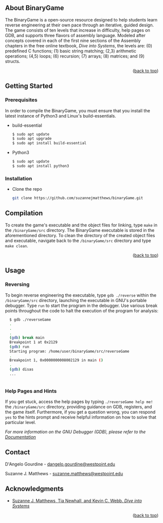 <a name="readme-top"></a>



## About BinaryGame


The BinaryGame is a open-source resource designed to help students learn reverse engineering at their own pace through an iterative, guided design. The game consists of ten levels that increase in difficulty, help pages on GDB, and supports three flavors of assembly language. Modeled after concepts covered in each of the first nine sections of the Assembly chapters in the free online textbook, _Dive into Systems_, the levels are: (0) predefined C functions; (1) basic string matching; (2,3) arithmetic operations; (4,5) loops; (6) recursion; (7) arrays; (8) matrices; and (9) structs.

<p align="right">(<a href="#readme-top">back to top</a>)</p>




## Getting Started

### Prerequisites

In order to compile the BinaryGame, you must ensure that you install the latest instance of Python3 and Linux's build-essentials.
* build-essential
  ```sh
  $ sudo apt update
  $ sudo apt upgrade
  $ sudo apt install build-essential
  ```
* Python3
  ```sh
  $ sudo apt update
  $ sudo apt install python3
  ```


### Installation



* Clone the repo
   ```sh
   git clone https://github.com/suzannejmatthews/binaryGame.git
   ```

## Compilation
To create the game's executable and the object files for linking, type `make` in the `/binaryGame/src` directory. The BinaryGame executable is stored in the aforementioned directory. To clean the directory of the created object files and executable, navigate back to the `/binaryGame/src` directory and type `make clean`.


<p align="right">(<a href="#readme-top">back to top</a>)</p>



## Usage
### Reversing
To begin reverse engineering the executable, type `gdb ./reverse` within the `/binaryGame/src` directory, launching the executable in GNU's portable debugger. Type `run` to start the program in the debugger. Use various break points throughout the code to halt the execution of the program for analysis:
```sh
  $ gdb ./reverseGame
  .
  .
  .
  (gdb) break main
  Breakpoint 1 at 0x2129
  (gdb) run
  Starting program: /home/user/binaryGame/src/reverseGame
  .
  Breakpoint 1, 0x0000000008002129 in main ()
  .
  (gdb) disas
  ...
  
  ```
  ### Help Pages and Hints
  If you get stuck, access the help pages by typing `./reverseGame help me!` the `/binaryGame/src` directory, providing guidance on GDB, registers, and the game itself. Furthermore, if you get a question wrong, you can respond `yes` to the hints prompt and receive helpful information on how to solve that particular level. 


_For more information on the GNU Debugger (GDB), please refer to the [Documentation](https://linux.die.net/man/1/gdb)_



## Contact

D'Angelo Gourdine -  dangelo.gourdine@westpoint.edu

Suzanne J. Matthews - suzanne.matthews@westpoint.edu


## Acknowledgments
* [Suzanne J. Matthews, Tia Newhall, and Kevin C. Webb. _Dive into Systems_](https://diveintosystems.org/)

<p align="right">(<a href="#readme-top">back to top</a>)</p>




